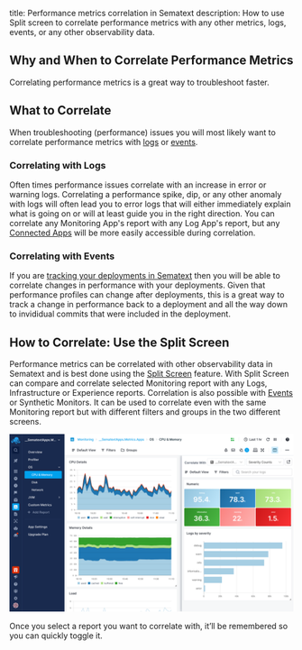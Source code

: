 title: Performance metrics correlation in Sematext
description: How to use Split screen to correlate performance metrics with any other metrics, logs, events, or any other observability data.

## Why and When to Correlate Performance Metrics

Correlating performance metrics is a great way to troubleshoot faster.

## What to Correlate

When troubleshooting (performance) issues you will most likely want to correlate performance metrics with [logs](../logs/) or [events](../events/). 

### Correlating with Logs

Often times performance issues correlate with an increase in error or warning logs.  Correlating a performance spike, dip, or any other anomaly with logs will often lead you to error logs that will either immediately explain what is going on or will at least guide you in the right direction.  You can correlate any Monitoring App's report with any Log App's report, but any [Connected Apps](../guide/connected-apps/) will be more easily accessible during correlation.

### Correlating with Events

If you are [tracking your deployments in Sematext](../events/event-examples/#application-deployment-tracking) then you will be able to correlate changes in performance with your deployments.  Given that performance profiles can change after deployments, this is a great way to track a change in performance back to a deployment and all the way down to invididual commits that were included in the deployment.

## How to Correlate: Use the Split Screen

Performance metrics can be correlated with other observability data in Sematext and is best done using the [Split Screen](../guide/split-screen) feature. With Split Screen can compare and correlate selected Monitoring report with any Logs, Infrastructure or Experience reports. Correlation is also possible with [Events](../events/) or Synthetic Monitors. It can be used to correlate even with the same Monitoring report but with different filters and groups in the two different screens.

![Correlate Monitoring with Logs in Split Screen](../images/guide/split-screen/monitoring-logs.png)

Once you select a report you want to correlate with, it’ll be remembered so you can quickly toggle it.
